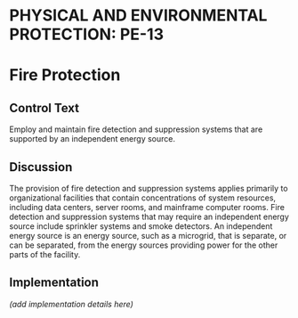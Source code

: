 # PHYSICAL AND ENVIRONMENTAL PROTECTION: PE-13
# Fire Protection

## Control Text

Employ and maintain fire detection and suppression systems that are supported by an independent energy source.

## Discussion

The provision of fire detection and suppression systems applies primarily to organizational facilities that contain concentrations of system resources, including data centers, server rooms, and mainframe computer rooms. Fire detection and suppression systems that may require an independent energy source include sprinkler systems and smoke detectors. An independent energy source is an energy source, such as a microgrid, that is separate, or can be separated, from the energy sources providing power for the other parts of the facility.

## Implementation

_(add implementation details here)_